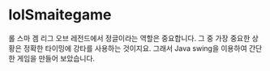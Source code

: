 # lolSmaitegame
롤 스마 겜
리그 오브 레전드에서 정글이라는 역할은 중요합니다. 그 중 가장 중요한 상황은 정확한 타이밍에 강타를 사용하는 것이지요. 그래서 Java swing을 이용하여 간단한 게임을 만들어 보았습니다.
